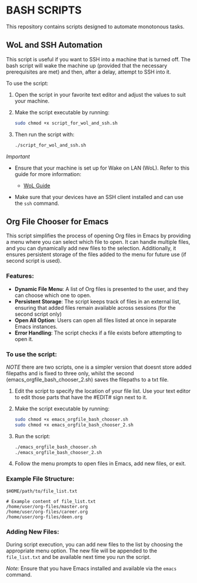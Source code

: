 # BASH SCRIPTS

This repository contains scripts designed to automate monotonous tasks.

## WoL and SSH Automation

This script is useful if you want to SSH into a machine that is turned off. The bash script will wake the machine up (provided that the necessary prerequisites are met) and then, after a delay, attempt to SSH into it.

To use the script:

1. Open the script in your favorite text editor and adjust the values to suit your machine.

2. Make the script executable by running:

   ```bash
   sudo chmod +x script_for_wol_and_ssh.sh
   ```

3. Then run the script with:

   ```bash
   ./script_for_wol_and_ssh.sh
   ```

*Important*

- Ensure that your machine is set up for Wake on LAN (WoL). Refer to this guide for more information:

  - [WoL Guide](https://uk.pcmag.com/networking/137906/how-to-turn-on-your-computer-from-across-the-house-with-wake-on-lan)

- Make sure that your devices have an SSH client installed and can use the `ssh` command.


## Org File Chooser for Emacs

This script simplifies the process of opening Org files in Emacs by providing a menu where you can select which file to open. It can handle multiple files, and you can dynamically add new files to the selection. Additionally, it ensures persistent storage of the files added to the menu for future use (if second script is used).

### Features:

- **Dynamic File Menu**: A list of Org files is presented to the user, and they can choose which one to open.
- **Persistent Storage**: The script keeps track of files in an external list, ensuring that added files remain available across sessions (for the second script only)
- **Open All Option**: Users can open all files listed at once in separate Emacs instances.
- **Error Handling**: The script checks if a file exists before attempting to open it.

### To use the script:
*NOTE* there are two scripts, one is a simpler version that doesnt store added filepaths and is fixed to three only, whilst the second (emacs_orgfile_bash_chooser_2.sh) saves the filepaths to a txt file.
1. Edit the script to specify the location of your file list. Use your text editor to edit those parts that have the #EDIT# sign next to it.
   
2. Make the script executable by running:

   ```bash
   sudo chmod +x emacs_orgfile_bash_chooser.sh
   sudo chmod +x emacs_orgfile_bash_chooser_2.sh
   ```

3. Run the script:

   ```bash
   ./emacs_orgfile_bash_chooser.sh
   ./emacs_orgfile_bash_chooser_2.sh
   ```

4. Follow the menu prompts to open files in Emacs, add new files, or exit.

### Example File Structure:

```
$HOME/path/to/file_list.txt

# Example content of file_list.txt
/home/user/org-files/master.org
/home/user/org-files/career.org
/home/user/org-files/deen.org
```

### Adding New Files:

During script execution, you can add new files to the list by choosing the appropriate menu option. The new file will be appended to the `file_list.txt` and be available next time you run the script.

*Note:* Ensure that you have Emacs installed and available via the `emacs` command. 
